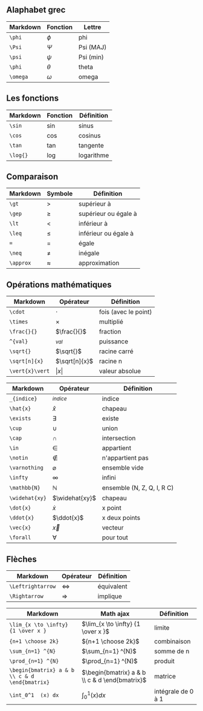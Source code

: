 ## Alaphabet grec

Markdown | Fonction | Lettre
---------|----------|-------
`\phi  ` | $\phi$   | phi
`\Psi`   | $\Psi$   | Psi (MAJ)
`\psi`   | $\psi$   | Psi (min)
`\phi`   | $\theta$ | theta
`\omega` | $\omega$ | omega


## Les fonctions

Markdown | Fonction | Définition
---------|----------|---------------
`\sin`   | $\sin$   | sinus
`\cos`   | $\cos$   | cosinus
`\tan`   | $\tan$   | tangente
`\log{}` | $\log{}$ | logarithme

## Comparaison

Markdown  | Symbole   | Définition 
----------|-----------|-----------
`\gt`     | $\gt$     | supérieur à 
`\gep`    | $\ge$     | supérieur ou égale à
`\lt`     | $\lt$     | inférieur à 
`\leq`    | $\le$     | inférieur ou égale à 
`=`       | $=$       | égale
`\neq`    | $\neq$    | inégale
`\approx` | $\approx$ | approximation

## Opérations mathématiques

Markdown			| Opérateur			| Définition
--------------------|-------------------|-------
`\cdot`       		| $\cdot$			| fois (avec le point)
`\times` 			| $\times$			| multiplié
`\frac{}{}`         | $\frac{}{}$       | fraction
`^{val}`            | $^{val}$	        | puissance
`\sqrt{}`           | $\sqrt{}$         | racine carré
`\sqrt[n]{x}`       | $\sqrt[n]{x}$     | racine n 
`\vert{x}\vert`     | $\vert{x}\vert$   | valeur absolue


Markdown			| Opérateur			| Définition
--------------------|-------------------|-------
`_{indice}`   		| $_{indice}$		| indice
`\hat{x}`			| $\hat{x}$ 		| chapeau
`\exists`			| $\exists$			| existe
`\cup` 				| $\cup$			| union
`\cap` 				| $\cap$ 			| intersection		
`\in` 				| $\in$				| appartient
`\notin`			| $\notin$ 		| n'appartient pas
`\varnothing` 		| $\varnothing$ 	| ensemble vide
`\infty` 			| $\infty$			| infini
`\mathbb{N}` 		| $\mathbb{N}$		| ensemble (N, Z, Q, I, R C)
`\widehat{xy}`		| $\widehat{xy}$ 	| chapeau
`\dot{x}` 			| $\dot{x}$			| x point
`\ddot{x}` 			| $\ddot{x}$		| x deux points
`\vec{x}`           | $\vec{x}$         | vecteur
`\forall` 			| $\forall$			| pour tout

## Flèches

Markdown			| Opérateur			| Définition
--------------------|-------------------|-------
`\Leftrightarrow` 	| $\Leftrightarrow$ | équivalent
`\Rightarrow` 		| $\Rightarrow$		| implique 

Markdown 							| Math ajax								| Définition
------------------------------------|---------------------------------------|----------------
`\lim_{x \to \infty} {1 \over x }` 	| $\lim_{x \to \infty} {1 \over x }$	| limite
`{n+1 \choose 2k}`					| ${n+1 \choose 2k}$					| combinaison
`\sum_{n=1} ^{N}` 					| $\sum_{n=1} ^{N}$						| somme de n 
`\prod_{n=1} ^{N}`					| $\prod_{n=1} ^{N}$					| produit
`\begin{bmatrix} a & b \\ c & d \end{bmatrix}` | $\begin{bmatrix} a & b \\ c & d \end{bmatrix}$ | matrice
`\int_0^1  (x) dx` 					| $\int_0^1  (x) dx$ 					|intégrale de 0 à 1